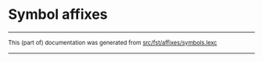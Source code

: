 
# Symbol affixes

* * *

<small>This (part of) documentation was generated from [src/fst/affixes/symbols.lexc](https://github.com/giellalt/lang-ipk/blob/main/src/fst/affixes/symbols.lexc)</small>

---

